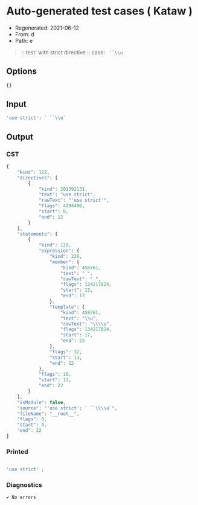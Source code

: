 # Auto-generated test cases ( Kataw )
- Regenerated: 2021-06-12
- From: d
- Path: e
> :: test: with strict directive
> :: case: ` ``\\u`
## Options

`````js
{}
`````
## Input

`````js
'use strict'; ` ``\\u`
`````
## Output

### CST

```javascript
{
    "kind": 122,
    "directives": [
        {
            "kind": 201392131,
            "text": "use strict",
            "rawText": "'use strict'",
            "flags": 4194400,
            "start": 0,
            "end": 12
        }
    ],
    "statements": [
        {
            "kind": 120,
            "expression": {
                "kind": 226,
                "member": {
                    "kind": 458761,
                    "text": " ",
                    "rawText": " ",
                    "flags": 134217824,
                    "start": 13,
                    "end": 17
                },
                "template": {
                    "kind": 458761,
                    "text": "\\u",
                    "rawText": "\\\\u",
                    "flags": 134217824,
                    "start": 17,
                    "end": 22
                },
                "flags": 32,
                "start": 13,
                "end": 22
            },
            "flags": 16,
            "start": 13,
            "end": 22
        }
    ],
    "isModule": false,
    "source": "'use strict'; ` ``\\\\u`",
    "fileName": "__root__",
    "flags": 0,
    "start": 0,
    "end": 22
}
```

### Printed

```javascript

'use strict' ; 
```

### Diagnostics

```javascript
✔ No errors
```

